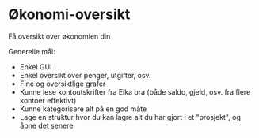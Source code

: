 # Økonomi-oversikt
Få oversikt over økonomien din

Generelle mål: 
- Enkel GUI
- Enkel oversikt over penger, utgifter, osv.
- Fine og oversiktlige grafer
- Kunne lese kontoutskrifter fra Eika bra (både saldo, gjeld, osv. fra flere kontoer effektivt)
- Kunne kategorisere alt på en god måte
- Lage en struktur hvor du kan lagre alt du har gjort i et "prosjekt", og åpne det senere